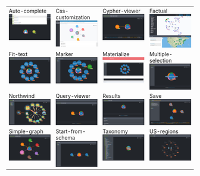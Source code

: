 <table>
    <tr valign="top">
        <td width="25%">Auto-complete<br><a href="auto-complete/readme.md"><img width="222" src="auto-complete/screen/main.png"></a></td>
        <td width="25%">Css-customization<br><a href="css-customization/readme.md"><img width="222" src="css-customization/screen/main.png"></a></td>
        <td width="25%">Cypher-viewer<br><a href="cypher-viewer/readme.md"><img width="222" src="cypher-viewer/screen/main.png"></a></td>
        <td width="25%">Factual<br><a href="factual/readme.md"><img width="222" src="factual/screen/main.png"></a></td>
    </tr>
    <tr valign="top">
        <td width="25%">Fit-text<br><a href="fit-text/readme.md"><img width="222" src="fit-text/screen/main.png"></a></td>
        <td width="25%">Marker<br><a href="marker/readme.md"><img width="222" src="marker/screen/main.png"></a></td>
        <td width="25%">Materialize<br><a href="materialize/readme.md"><img width="222" src="materialize/screen/main.png"></a></td>
        <td width="25%">Multiple-selection<br><a href="multiple-selection/readme.md"><img width="222" src="multiple-selection/screen/main.png"></a></td>
    </tr>
    <tr valign="top">
        <td width="25%">Northwind<br><a href="northwind/readme.md"><img width="222" src="northwind/screen/main.png"></a></td>
        <td width="25%">Query-viewer<br><a href="query-viewer/readme.md"><img width="222" src="query-viewer/screen/main.png"></a></td>
        <td width="25%">Results<br><a href="results/readme.md"><img width="222" src="results/screen/main.png"></a></td>
        <td width="25%">Save<br><a href="save/readme.md"><img width="222" src="save/screen/main.png"></a></td>
    </tr>
    <tr valign="top">
        <td width="25%">Simple-graph<br><a href="simple-graph/readme.md"><img width="222" src="simple-graph/screen/main.png"></a></td>
        <td width="25%">Start-from-schema<br><a href="start-from-schema/readme.md"><img width="222" src="start-from-schema/screen/main.png"></a></td>
        <td width="25%">Taxonomy<br><a href="taxonomy/readme.md"><img width="222" src="taxonomy/screen/main.png"></a></td>
        <td width="25%">US-regions<br><a href="us-regions/readme.md"><img width="222" src="us-regions/screen/main.png"></a></td>
    </tr>
</table>
